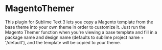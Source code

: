 MagentoThemer
=============
This plugin for Sublime Text 3 lets you copy a Magento template from the base theme into your own theme in order to customize it. Just run the Magento Themer function when you're viewing a base template and fill in a package name and design name (defaults to sublime project name + '/default'), and the template will be copied to your theme.
